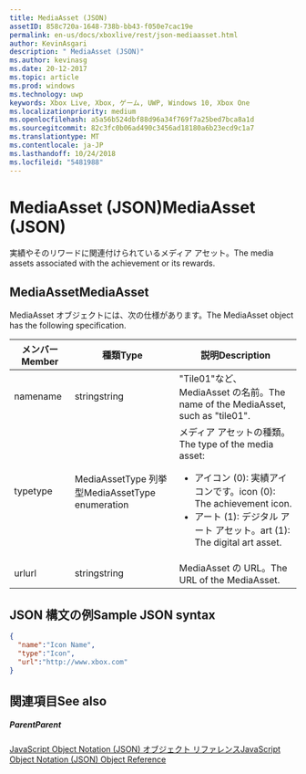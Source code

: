 ```yaml
---
title: MediaAsset (JSON)
assetID: 858c720a-1648-738b-bb43-f050e7cac19e
permalink: en-us/docs/xboxlive/rest/json-mediaasset.html
author: KevinAsgari
description: " MediaAsset (JSON)"
ms.author: kevinasg
ms.date: 20-12-2017
ms.topic: article
ms.prod: windows
ms.technology: uwp
keywords: Xbox Live, Xbox, ゲーム, UWP, Windows 10, Xbox One
ms.localizationpriority: medium
ms.openlocfilehash: a5a56b524dbf88d96a34f769f7a25bed7bca8a1d
ms.sourcegitcommit: 82c3fc0b06ad490c3456ad18180a6b23ecd9c1a7
ms.translationtype: MT
ms.contentlocale: ja-JP
ms.lasthandoff: 10/24/2018
ms.locfileid: "5481988"
---
```

# <a name="mediaasset-json"></a><span data-ttu-id="52fc3-104">MediaAsset (JSON)</span><span class="sxs-lookup"><span data-stu-id="52fc3-104">MediaAsset (JSON)</span></span>
<span data-ttu-id="52fc3-105">実績やそのリワードに関連付けられているメディア アセット。</span><span class="sxs-lookup"><span data-stu-id="52fc3-105">The media assets associated with the achievement or its rewards.</span></span>
<a id="ID4EN"></a>


## <a name="mediaasset"></a><span data-ttu-id="52fc3-106">MediaAsset</span><span class="sxs-lookup"><span data-stu-id="52fc3-106">MediaAsset</span></span>

<span data-ttu-id="52fc3-107">MediaAsset オブジェクトには、次の仕様があります。</span><span class="sxs-lookup"><span data-stu-id="52fc3-107">The MediaAsset object has the following specification.</span></span>

| <span data-ttu-id="52fc3-108">メンバー</span><span class="sxs-lookup"><span data-stu-id="52fc3-108">Member</span></span>| <span data-ttu-id="52fc3-109">種類</span><span class="sxs-lookup"><span data-stu-id="52fc3-109">Type</span></span>| <span data-ttu-id="52fc3-110">説明</span><span class="sxs-lookup"><span data-stu-id="52fc3-110">Description</span></span>|
| --- | --- | --- |
| <span data-ttu-id="52fc3-111">name</span><span class="sxs-lookup"><span data-stu-id="52fc3-111">name</span></span>| <span data-ttu-id="52fc3-112">string</span><span class="sxs-lookup"><span data-stu-id="52fc3-112">string</span></span>| <span data-ttu-id="52fc3-113">"Tile01"など、MediaAsset の名前。</span><span class="sxs-lookup"><span data-stu-id="52fc3-113">The name of the MediaAsset, such as "tile01".</span></span>|
| <span data-ttu-id="52fc3-114">type</span><span class="sxs-lookup"><span data-stu-id="52fc3-114">type</span></span>| <span data-ttu-id="52fc3-115">MediaAssetType 列挙型</span><span class="sxs-lookup"><span data-stu-id="52fc3-115">MediaAssetType enumeration</span></span>| <span data-ttu-id="52fc3-116">メディア アセットの種類。</span><span class="sxs-lookup"><span data-stu-id="52fc3-116">The type of the media asset:</span></span> <ul><li><span data-ttu-id="52fc3-117">アイコン (0): 実績アイコンです。</span><span class="sxs-lookup"><span data-stu-id="52fc3-117">icon (0): The achievement icon.</span></span></li><li><span data-ttu-id="52fc3-118">アート (1): デジタル アート アセット。</span><span class="sxs-lookup"><span data-stu-id="52fc3-118">art (1): The digital art asset.</span></span></li></ul> | 
| <span data-ttu-id="52fc3-119">url</span><span class="sxs-lookup"><span data-stu-id="52fc3-119">url</span></span>| <span data-ttu-id="52fc3-120">string</span><span class="sxs-lookup"><span data-stu-id="52fc3-120">string</span></span>| <span data-ttu-id="52fc3-121">MediaAsset の URL。</span><span class="sxs-lookup"><span data-stu-id="52fc3-121">The URL of the MediaAsset.</span></span>|

<a id="ID4EFC"></a>


## <a name="sample-json-syntax"></a><span data-ttu-id="52fc3-122">JSON 構文の例</span><span class="sxs-lookup"><span data-stu-id="52fc3-122">Sample JSON syntax</span></span>


```json
{
  "name":"Icon Name",
  "type":"Icon",
  "url":"http://www.xbox.com"
}

```


<a id="ID4EOC"></a>


## <a name="see-also"></a><span data-ttu-id="52fc3-123">関連項目</span><span class="sxs-lookup"><span data-stu-id="52fc3-123">See also</span></span>

<a id="ID4EQC"></a>


##### <a name="parent"></a><span data-ttu-id="52fc3-124">Parent</span><span class="sxs-lookup"><span data-stu-id="52fc3-124">Parent</span></span>

[<span data-ttu-id="52fc3-125">JavaScript Object Notation (JSON) オブジェクト リファレンス</span><span class="sxs-lookup"><span data-stu-id="52fc3-125">JavaScript Object Notation (JSON) Object Reference</span></span>](atoc-xboxlivews-reference-json.md)
